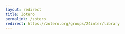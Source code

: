 ```yaml
---
layout: redirect
title: Zotero
permalink: /zotero
redirect: https://zotero.org/groups/24inter/library
---
```

